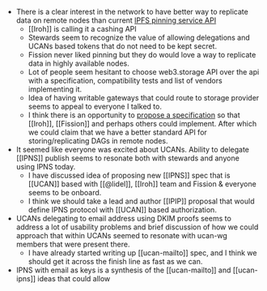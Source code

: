 - There is a clear interest in the network to have better way to replicate data on remote nodes than current [IPFS pinning service API](https://ipfs.github.io/pinning-services-api-spec/)
	- [[Iroh]] is calling it a cashing API
	- Stewards seem to recognize the value of allowing delegations and UCANs based tokens that do not need to be kept secret.
	- Fission never liked pinning but they do would love a way to replicate data in highly available nodes.
	- Lot of people seem hesitant to choose web3.storage API over the api with a specification, compatibility tests and list of vendors implementing it.
	- Idea of having writable gateways that could route to storage provider seems to appeal to everyone I talked to.
	- I think there is an opportunity to [propose a specification](https://github.com/ipfs/specs/) so that [[Iroh]], [[Fission]] and perhaps others could implement. After which we could claim that we have a better standard API for storing/replicating DAGs in remote nodes.
- It seemed like everyone was excited about UCANs. Ability to delegate [[IPNS]] publish seems to resonate both with stewards and anyone using IPNS today.
	- I have discussed idea of proposing new [[IPNS]] spec that is [[UCAN]] based with [[@lidel]], [[Iroh]] team and Fission & everyone seems to be onboard.
	- I think we should take a lead and author [[IPIP]] proposal that would define IPNS protocol with [[UCAN]] based authorization.
- UCANs delegating to email address using DKIM proofs seems to address a lot of usability problems and brief discussion of how we could approach that within UCANs seemed to resonate with ucan-wg members that were present there.
	- I have already started writing up [[ucan-mailto]] spec, and I think we should get it across the finish line as fast as we can.
- IPNS with email as keys is a synthesis of the [[ucan-mailto]] and [[ucan-ipns]] ideas that could allow